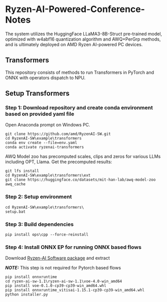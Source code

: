 # Ryzen-AI-Powered-Conference-Notes
The system utilizes the HuggingFace LLaMA3-8B-Struct pre-trained model, optimized with w4abf16 quantization algorithm and AWQ+PerGrp methods, and is ultimately deployed on AMD Ryzen AI-powered PC devices. 

## Transformers 

This repository consists of methods to run Transformers in PyTorch and ONNX with operators dispatch to NPU. 

## Setup Transformers
### Step 1: Download repository and create conda environment based on provided yaml file
Open Anaconda prompt on Windows PC.

```
git clone https://github.com/amd/RyzenAI-SW.git
cd RyzenAI-SW\example\transformers
conda env create --file=env.yaml
conda activate ryzenai-transformers
```

AWQ Model zoo has precomputed scales, clips and zeros for various LLMs including OPT, Llama. Get the precomputed results:

```
git lfs install
cd RyzenAI-SW\example\transformers\ext
git clone https://huggingface.co/datasets/mit-han-lab/awq-model-zoo awq_cache
```

### Step 2: Setup environment 

```
cd RyzenAI-SW\example\transformers\ 
setup.bat
```

### Step 3: Build dependencies

```
pip install ops\cpp --force-reinstall
```

### Step 4: Install ONNX EP for running ONNX based flows 

Download [Ryzen-AI Software package](https://ryzenai.docs.amd.com/en/latest/manual_installation.html#download-the-package) and extract

**_NOTE:_**  This step is not required for Pytorch based flows
```
pip install onnxruntime
cd ryzen-ai-sw-1.1\ryzen-ai-sw-1.1\voe-4.0-win_amd64
pip install voe-0.1.0-cp39-cp39-win_amd64.whl
pip install onnxruntime_vitisai-1.15.1-cp39-cp39-win_amd64.whl
python installer.py
```


